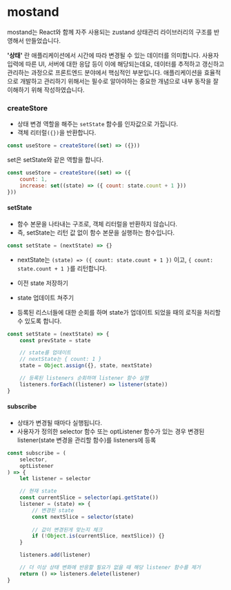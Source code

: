 # mostand
mostand는 React와 함께 자주 사용되는 zustand 상태관리 라이브러리의 구조를 반영해서 만들었습니다.

**'상태'** 란 애플리케이션에서 시간에 따라 변경될 수 있는 데이터를 의미합니다.
사용자 입력에 따른 UI, 서버에 대한 응답 등이 이에 해당되는데요,
데이터를 추적하고 갱신하고 관리하는 과정으로 프론트엔드 분야에서 핵심적인 부분입니다.
애플리케이션을 효율적으로 개발하고 관리하기 위해서는 필수로 알아야하는 중요한 개념으로 내부 동작을 잘 이해하기 위해 작성하였습니다.

### createStore
- 상태 변경 역할을 해주는 `setState` 함수를 인자값으로 가집니다.
- 객체 리터럴`({})`을 반환합니다.

```jsx
const useStore = createStore((set) => ({}))
```

set은 setState와 같은 역할을 합니다.

```jsx
const useStore = createStore((set) => ({
	count: 1,
	increase: set((state) => ({ count: state.count + 1 }))
}))
```

#### setState 
- 함수 본문을 나타내는 구조로, 객체 리터럴을 반환하지 않습니다.
- 즉, setState는 리턴 값 없이 함수 본문을 실행하는 함수입니다.

```jsx
const setState = (nextState) => {}
```

- nextState는 `(state) => ({ count: state.count + 1 })` 이고, `{ count: state.count + 1 }`를 리턴합니다.
  
- 이전 state 저장하기
- state 업데이트 쳐주기
- 등록된 리스너들에 대한 순회를 하며 state가 업데이트 되었을 때의 로직을 처리할 수 있도록 합니다.

```jsx
const setState = (nextState) => {
	const prevState = state

	// state를 업데이트
	// nextState는 { count: 1 }
	state = Object.assign({}, state, nextState)

	// 등록된 listeners 순회하며 listener 함수 실행
	listeners.forEach((listener) => listener(state))
}
```

#### subscribe
- 상태가 변경될 때마다 실행됩니다.
- 사용자가 정의한 selector 함수 또는 optListener 함수가 있는 경우 변경된 listener(state 변경을 관리할 함수)를 listeners에 등록

```jsx
const subscribe = (
	selector,
	optListener
) => {
	let listener = selector

	// 현재 state
	const currentSlice = selector(api.getState())
	listener = (state) => {
		// 변경된 state
		const nextSlice = selector(state)
		
		// 값이 변경된게 맞는지 체크
		if (!Object.is(currentSlice, nextSlice)) {}
	}

	listeners.add(listener)

	// 더 이상 상태 변화에 반응할 필요가 없을 때 해당 listener 함수를 제거
	return () => listeners.delete(listener)
}
```
